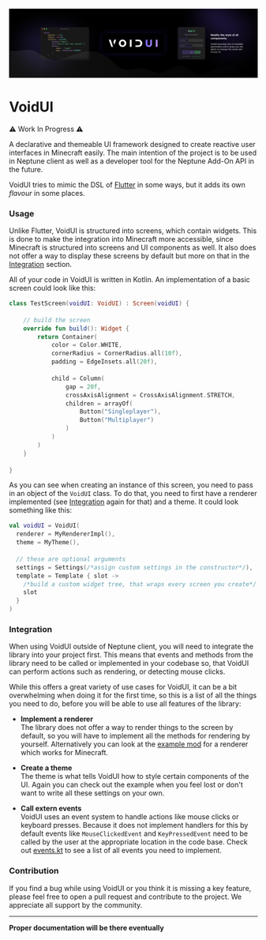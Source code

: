 ![banner](readme/banner.png)

# VoidUI
⚠️ Work In Progress ⚠️

A declarative and themeable UI framework designed to create reactive user interfaces
in Minecraft easily. The main intention of the project is to be used in Neptune client
as well as a developer tool for the Neptune Add-On API in the future.

VoidUI tries to mimic the DSL of [Flutter](https://flutter.dev/) in some ways, but
it adds its own _flavour_ in some places.

### Usage
Unlike Flutter, VoidUI is structured into screens, which contain widgets. This is
done to make the integration into Minecraft more accessible, since Minecraft is
structured into screens and UI components as well. It also does not offer a way
to display these screens by default but more on that in the
[Integration](#integration) section.

All of your code in VoidUI is written in Kotlin. An implementation of a basic
screen could look like this:
```kotlin
class TestScreen(voidUI: VoidUI) : Screen(voidUI) {

    // build the screen
    override fun build(): Widget {
        return Container(
            color = Color.WHITE,
            cornerRadius = CornerRadius.all(10f),
            padding = EdgeInsets.all(20f),

            child = Column(
                gap = 20f,
                crossAxisAlignment = CrossAxisAlignment.STRETCH,
                children = arrayOf(
                    Button("Singleplayer"),
                    Button("Multiplayer")
                )
            )
        )
    }

}
```

As you can see when creating an instance of this screen, you need to pass in an object
of the ``VoidUI`` class. To do that, you need to first have a renderer implemented
(see [Integration](#integration) again for that) and a theme. It could look something
like this:
```kotlin
val voidUI = VoidUI(
  renderer = MyRendererImpl(),
  theme = MyTheme(),
  
  // these are optional arguments
  settings = Settings(/*assign custom settings in the constructor*/),
  template = Template { slot ->
    /*build a custom widget tree, that wraps every screen you create*/
    slot
  }
)
```

### Integration
When using VoidUI outside of Neptune client, you will need to integrate the library
into your project first. This means that events and methods from the library need
to be called or implemented in your codebase so, that VoidUI can perform actions
such as rendering, or detecting mouse clicks.

While this offers a great variety of use cases for VoidUI, it can be a bit
overwhelming when doing it for the first time, so this is a list of all the things
you need to do, before you will be able to use all features of the library:

- **Implement a renderer**\
  The library does not offer a way to render things to the screen by default,
  so you will have to implement all the methods for rendering by yourself.
  Alternatively you can look at the [example mod]() for a renderer which works for Minecraft.

- **Create a theme**\
  The theme is what tells VoidUI how to style certain components of the UI.
  Again you can check out the example when you feel lost or don't want to write all
  these settings on your own.

- **Call extern events**\
  VoidUI uses an event system to handle actions like mouse clicks or keyboard presses.
  Because it does not implement handlers for this by default events like
  ``MouseClickedEvent`` and ``KeyPressedEvent`` need to be called by the user at
  the appropriate location in the code base. Check out
  [events.kt](src/main/kotlin/com/neptuneclient/voidui/event/events/events.kt)
  to see a list of all events you need to implement.

### Contribution
If you find a bug while using VoidUI or you think it is missing a key feature,
please feel free to open a pull request and contribute to the project. We
appreciate all support by the community.

---
**Proper documentation will be there eventually**
